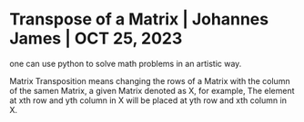 # Transpose of a Matrix | Johannes James | OCT 25, 2023

one can use python to solve math problems in an artistic way.

Matrix Transposition means changing the rows of a Matrix with the column of the samen Matrix, a given Matrix denoted as X, for example, The element at xth row and yth column in X will be placed at yth row and xth column in X.
